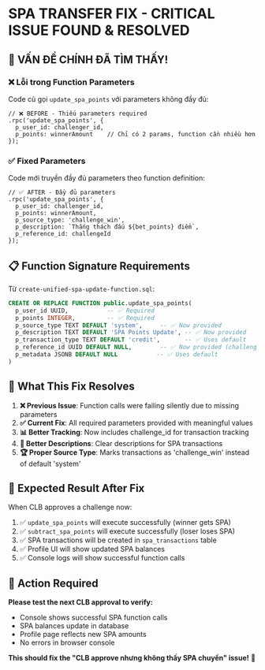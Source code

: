 # SPA TRANSFER FIX - CRITICAL ISSUE FOUND & RESOLVED

## 🚨 **VẤN ĐỀ CHÍNH ĐÃ TÌM THẤY!**

### ❌ **Lỗi trong Function Parameters**
Code cũ gọi `update_spa_points` với parameters không đầy đủ:

```tsx
// ❌ BEFORE - Thiếu parameters required
.rpc('update_spa_points', {
  p_user_id: challenger_id,
  p_points: winnerAmount    // Chỉ có 2 params, function cần nhiều hơn
});
```

### ✅ **Fixed Parameters**
Code mới truyền đầy đủ parameters theo function definition:

```tsx
// ✅ AFTER - Đầy đủ parameters
.rpc('update_spa_points', {
  p_user_id: challenger_id,
  p_points: winnerAmount,
  p_source_type: 'challenge_win',
  p_description: `Thắng thách đấu ${bet_points} điểm`, 
  p_reference_id: challengeId
});
```

## 📋 **Function Signature Requirements**

Từ `create-unified-spa-update-function.sql`:
```sql
CREATE OR REPLACE FUNCTION public.update_spa_points(
  p_user_id UUID,           -- ✅ Required
  p_points INTEGER,         -- ✅ Required  
  p_source_type TEXT DEFAULT 'system',     -- ✅ Now provided
  p_description TEXT DEFAULT 'SPA Points Update', -- ✅ Now provided
  p_transaction_type TEXT DEFAULT 'credit',       -- ✅ Uses default
  p_reference_id UUID DEFAULT NULL,        -- ✅ Now provided (challengeId)
  p_metadata JSONB DEFAULT NULL           -- ✅ Uses default
)
```

## 🎯 **What This Fix Resolves**

1. **❌ Previous Issue**: Function calls were failing silently due to missing parameters
2. **✅ Current Fix**: All required parameters provided with meaningful values
3. **📊 Better Tracking**: Now includes challenge_id for transaction tracking
4. **📝 Better Descriptions**: Clear descriptions for SPA transactions
5. **🏆 Proper Source Type**: Marks transactions as 'challenge_win' instead of default 'system'

## 🧪 **Expected Result After Fix**

When CLB approves a challenge now:
1. ✅ `update_spa_points` will execute successfully (winner gets SPA)
2. ✅ `subtract_spa_points` will execute successfully (loser loses SPA) 
3. ✅ SPA transactions will be created in `spa_transactions` table
4. ✅ Profile UI will show updated SPA balances
5. ✅ Console logs will show successful function calls

## 🎉 **Action Required**

**Please test the next CLB approval to verify:**
- Console shows successful SPA function calls
- SPA balances update in database
- Profile page reflects new SPA amounts
- No errors in browser console

**This should fix the "CLB approve nhưng không thấy SPA chuyển" issue!** 🚀
